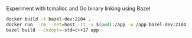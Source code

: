 Experiment with tcmalloc and Go binary linking using Bazel

```sh
docker build -t bazel-dev:2104 .
docker run --rm --net=host -it -v $(pwd):/app -w /app bazel-dev:2104
bazel build --cxxopt=-std=c++17 app
```
